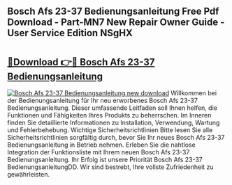 ## Bosch Afs 23-37 Bedienungsanleitung Free Pdf Download - Part-MN7 New Repair Owner Guide - User Service Edition NSgHX

# <h2><a href="http://df4u9d.blite.top/?on=Bosch+Afs+23-37+Bedienungsanleitung">🔗Download 👉🔴 Bosch Afs 23-37 Bedienungsanleitung</a></h2>

[![Bosch Afs 23-37 Bedienungsanleitung new download](https://i.imgur.com/lujVjoI.png)](http://df4u9d.blite.top/?on=Bosch+Afs+23-37+Bedienungsanleitung)
Willkommen bei der Bedienungsanleitung für Ihr neu erworbenes Bosch Afs 23-37 Bedienungsanleitung. Dieser umfassende Leitfaden soll Ihnen helfen, die Funktionen und Fähigkeiten Ihres Produkts zu beherrschen. Im Inneren finden Sie detaillierte Informationen zu Installation, Verwendung, Wartung und Fehlerbehebung. Wichtige Sicherheitsrichtlinien Bitte lesen Sie alle Sicherheitsrichtlinien sorgfältig durch, bevor Sie Ihr neues Bosch Afs 23-37 Bedienungsanleitung in Betrieb nehmen. Erleben Sie die nahtlose Integration der Funktionsliste mit Ihrem neuen Bosch Afs 23-37 Bedienungsanleitung. Ihr Erfolg ist unsere Priorität Bosch Afs 23-37 BedienungsanleitungDD. Wir sind bestrebt, Ihre vollste Zufriedenheit zu gewährleisten.

